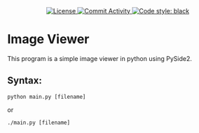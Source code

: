 <div align=center>
  <a href="https://github.com/N1nj4R8/ImageViewer/blob/main/LICENSE.md">
    <img alt='License' src="https://img.shields.io/github/license/N1nj4R8/ImageViewer">
  </a>
  <a href="https://github.com/N1nj4R8/ImageViewer">
    <img alt='Commit Activity' src="https://img.shields.io/github/commit-activity/m/N1nj4R8/ImageViewer">
  </a>
  <a href="https://github.com/N1njaR8/ImageViewer">
    <img alt="Code style: black" src="https://img.shields.io/badge/code%20style-black-000000.svg">
  </a>
</div>

# Image Viewer
This program is a simple image viewer in python using PySide2.

## Syntax:
```shell
python main.py [filename]
```
or

```shell
./main.py [filename]
```
